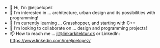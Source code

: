 - 👋 Hi, I’m @eljoelopez
- 👀 I’m interested in ... architecture, urban design and its possibilities with programming!
- 🌱 I’m currently learning ... Grasshopper, and starting with C++
- 💞️ I’m looking to collaborate on ... design and programming projects!
- 📫 How to reach me ... jl@linkarkitektur.dk or LinkedIn: https://www.linkedin.com/in/eljoelopez/

<!---
eljoelopez/eljoelopez is a ✨ special ✨ repository because its `README.md` (this file) appears on your GitHub profile.
You can click the Preview link to take a look at your changes.
--->
